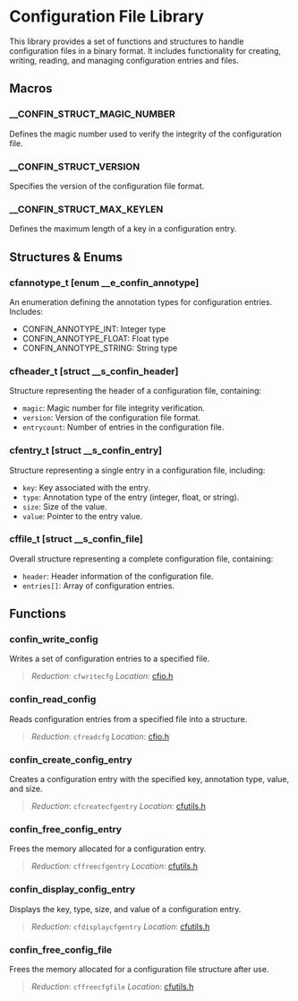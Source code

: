 # Configuration File Library

This library provides a set of functions and structures to handle configuration files in a binary format. It includes functionality for creating, writing, reading, and managing configuration entries and files.

## Macros

### __CONFIN_STRUCT_MAGIC_NUMBER
Defines the magic number used to verify the integrity of the configuration file.

### __CONFIN_STRUCT_VERSION
Specifies the version of the configuration file format.

### __CONFIN_STRUCT_MAX_KEYLEN
Defines the maximum length of a key in a configuration entry.

## Structures & Enums

### cfannotype_t [enum __e_confin_annotype]
An enumeration defining the annotation types for configuration entries. Includes:
- CONFIN_ANNOTYPE_INT: Integer type
- CONFIN_ANNOTYPE_FLOAT: Float type
- CONFIN_ANNOTYPE_STRING: String type

### cfheader_t [struct __s_confin_header]
Structure representing the header of a configuration file, containing:
- `magic`: Magic number for file integrity verification.
- `version`: Version of the configuration file format.
- `entrycount`: Number of entries in the configuration file.

### cfentry_t [struct __s_confin_entry]
Structure representing a single entry in a configuration file, including:
- `key`: Key associated with the entry.
- `type`: Annotation type of the entry (integer, float, or string).
- `size`: Size of the value.
- `value`: Pointer to the entry value.

### cffile_t [struct __s_confin_file]
Overall structure representing a complete configuration file, containing:
- `header`: Header information of the configuration file.
- `entries[]`: Array of configuration entries.

## Functions

### confin_write_config
Writes a set of configuration entries to a specified file.
> *Reduction*: `cfwritecfg`
> *Location*: [cfio.h](./confin/cfio.h)

### confin_read_config
Reads configuration entries from a specified file into a structure.
> *Reduction*: `cfreadcfg`
> *Location*: [cfio.h](./confin/cfio.h)

### confin_create_config_entry
Creates a configuration entry with the specified key, annotation type, value, and size.
> *Reduction*: `cfcreatecfgentry`
> *Location*: [cfutils.h](./confin/cfutils.h)

### confin_free_config_entry
Frees the memory allocated for a configuration entry.
> *Reduction*: `cffreecfgentry`
> *Location*: [cfutils.h](./confin/cfutils.h)

### confin_display_config_entry
Displays the key, type, size, and value of a configuration entry.
> *Reduction*: `cfdisplaycfgentry`
> *Location*: [cfutils.h](./confin/cfutils.h)

### confin_free_config_file
Frees the memory allocated for a configuration file structure after use.
> *Reduction*: `cffreecfgfile`
> *Location*: [cfutils.h](./confin/cfutils.h)
